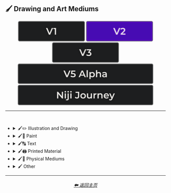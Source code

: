 <h2>🖌 Drawing and Art Mediums</h2>

<div align="center">

[<img src="/Images/Repo_Parts/Buttons/Version_Buttons/button_version_V1_inactive.webp?raw=true" alt="MidJourney V1" height="64" />](/Pages/MJ_V1/Style_Pages/Sphere/Drawing_and_Art_Mediums.md)
[<img src="/Images/Repo_Parts/Buttons/Version_Buttons/button_version_V2_active.webp?raw=true" alt="MidJourney V2" height="64" />](/Pages/MJ_V2/Style_Pages/Sphere/Drawing_and_Art_Mediums.md)
[<img src="/Images/Repo_Parts/Buttons/Version_Buttons/button_version_V3_inactive.webp?raw=true" alt="MidJourney V3" height="64" />](/Pages/MJ_V3/Style_Pages/Sphere/Drawing_and_Art_Mediums.md)
<br>
[<img src="/Images/Repo_Parts/Buttons/Version_Buttons/button_version_V5_Alpha_inactive_half.webp?raw=true" alt="MidJourney V5" height="64" />](/Pages/MJ_V5/Style_Pages/Just_The_Style/Drawing_and_Art_Mediums.md)
[<img src="/Images/Repo_Parts/Buttons/Version_Buttons/button_version_niji_inactive_half.webp?raw=true" alt="Niji Journey" height="64" />](/Pages/Niji_Journey/Style_Pages/Drawing_and_Art_Mediums.md)

</div>

<hr>
<br>


- <details><summary>🖌✏ Illustration and Drawing</summary><p>

  - <details><summary>✏🖼 Drawing Types</summary><p><div align="center">

	| Sketch | Drawing | Doodle |
	| :-: | :-: | :-: |
	| <img src="/Images/MJ_V2/MidJourney_Styles_(sphere)/sphere_drawing.webp?raw=true" width="256" /> | <img src="/Images/MJ_V2/MidJourney_Styles_(sphere)/sphere_sketch.webp?raw=true" width="256" /> | <img src="/Images/MJ_V2/MidJourney_Styles_(sphere)/sphere_Doodle.webp?raw=true" width="256" /> |
	
	<br>

	| Hand-Drawn | Hand-Written | Children’s Drawing |
	| :-: | :-: | :-: |
	| <img src="/Images/MJ_V2/MidJourney_Styles_(sphere)/sphere_hand-drawn.webp?raw=true" width="256" /> | <img src="/Images/MJ_V2/MidJourney_Styles_(sphere)/Wave_10/sphere_Hand-Written.webp?raw=true" width="256" /> | <img src="/Images/MJ_V2/MidJourney_Styles_(sphere)/sphere_Childrens_Drawing.webp?raw=true" width="256" /> |

	<br>

	| Masterpiece |
	| :-: |
	| <img src="/Images/MJ_V2/MidJourney_Styles_(sphere)/sphere_Masterpiece.webp?raw=true" width="256" /> |

	<br>

	| Dot Art | Pointillism | Stipple |
	| :-: | :-: | :-: |
	| <img src="/Images/MJ_V2/MidJourney_Styles_(sphere)/sphere_Dot_Art.webp?raw=true" width="256" /> | <img src="/Images/MJ_V2/MidJourney_Styles_(sphere)/sphere_pointillism.webp?raw=true" width="256" /> | <img src="/Images/MJ_V2/MidJourney_Styles_(sphere)/sphere_Stipple.webp?raw=true" width="256" /> |
	
	<br>

	| Line Art | Crosshatch | Etch-A-Sketch Drawing |
	| :-: | :-: | :-: |
	| <img src="/Images/MJ_V2/MidJourney_Styles_(sphere)/sphere_lineart.webp?raw=true" width="256" /> | <img src="/Images/MJ_V2/MidJourney_Styles_(sphere)/sphere_crosshatch.webp?raw=true" width="256" /> | <img src="/Images/MJ_V2/MidJourney_Styles_(sphere)/Wave_14/sphere_Etch-A-Sketch_Drawing.webp?raw=true" width="256" /> |
	
	<br>

	| Figure Drawing | Caricature |
	| :-: | :-: |
	| <img src="/Images/MJ_V2/MidJourney_Styles_(sphere)/Wave_9/sphere_Figure_drawing.webp?raw=true" width="256" /> | <img src="/Images/MJ_V2/MidJourney_Styles_(sphere)/Wave_11/sphere_Caricature.webp?raw=true" width="256" /> |

	<br>

	| Illustration | Storybook Illustration | Illustrated-Booklet |
	| :-: | :-: | :-: |
	| <img src="/Images/MJ_V2/MidJourney_Styles_(sphere)/sphere_illustration.webp?raw=true" width="256" /> | <img src="/Images/MJ_V2/MidJourney_Styles_(sphere)/sphere_Storybook_Illustration.webp?raw=true" width="256" /> | <img src="/Images/MJ_V2/MidJourney_Styles_(sphere)/sphere_Illustrated-Booklet.webp?raw=true" width="256" /> |

	<br>

	| Whimsical Illustration |
	| :-: |
	| <img src="/Images/MJ_V2/MidJourney_Styles_(sphere)/Wave_10/sphere_Whimsical_Illustration.webp?raw=true" width="256" /> |
	
	<br>

	| Assembly Drawing | Anatomical Drawing | Illuminated Manuscript |
	| :-: | :-: | :-: |
	| <img src="/Images/MJ_V2/MidJourney_Styles_(sphere)/sphere_AssemblyDrawing.webp?raw=true" width="256" /> | <img src="/Images/MJ_V2/MidJourney_Styles_(sphere)/sphere_AnatomicalDrawing.webp?raw=true" width="256" /> | <img src="/Images/MJ_V2/MidJourney_Styles_(sphere)/sphere_IlluminatedManuscript.webp?raw=true" width="256" /> |
	
	<br>

	| Visual Novel | Graphic Novel | Cartographic |
	| :-: | :-: | :-: |
	| <img src="/Images/MJ_V2/MidJourney_Styles_(sphere)/sphere_Visual_Novel.webp?raw=true" width="256" /> | <img src="/Images/MJ_V2/MidJourney_Styles_(sphere)/sphere_Graphic_Novel.webp?raw=true" width="256" /> | <img src="/Images/MJ_V2/MidJourney_Styles_(sphere)/sphere_Cartographic.webp?raw=true" width="256" /> |

	</div></p></details>


  - <details><summary>✏ Pencil and Graphite</summary><p><div align="center">

	| Pencil Art | Graphite | Charcoal Art |
	| :-: | :-: | :-: |
	| <img src="/Images/MJ_V2/MidJourney_Styles_(sphere)/sphere_pencilart.webp?raw=true" width="256" /> | <img src="/Images/MJ_V2/MidJourney_Styles_(sphere)/sphere_Graphite.webp?raw=true" width="256" /> | <img src="/Images/MJ_V2/MidJourney_Styles_(sphere)/sphere_charcoalart.webp?raw=true" width="256" /> |
	
	<br>
	
	| Colored Pencil | Grease Pencil |
	| :-: | :-: |
	| <img src="/Images/MJ_V2/MidJourney_Styles_(sphere)/sphere_coloredpencil.webp?raw=true" width="256" /> | <img src="/Images/MJ_V2/MidJourney_Styles_(sphere)/Wave_11/sphere_Grease_Pencil.webp?raw=true" width="256" /> |

	</div></p></details>


  - <details><summary>✏🖊 Ink</summary><p><div align="center">

	| Ink | Calligraphy | Ballpoint Pen |
	| :-: | :-: | :-: |
	| <img src="/Images/MJ_V2/MidJourney_Styles_(sphere)/sphere_ink.webp?raw=true" width="256" /> | <img src="/Images/MJ_V2/MidJourney_Styles_(sphere)/sphere_calligraphy.webp?raw=true" width="256" /> | <img src="/Images/MJ_V2/MidJourney_Styles_(sphere)/sphere_BallpointPen.webp?raw=true" width="256" /> |
	
	<br>
	
	| Fountain Pen | Fountain Pen Art | Gel Pen |
	| :-: | :-: | :-: |
	| <img src="/Images/MJ_V2/MidJourney_Styles_(sphere)/sphere_FountainPen.webp?raw=true" width="256" /> | <img src="/Images/MJ_V2/MidJourney_Styles_(sphere)/sphere_FountainPenArt.webp?raw=true" width="256" /> | <img src="/Images/MJ_V2/MidJourney_Styles_(sphere)/sphere_GelPen.webp?raw=true" width="256" /> |
	
	<br>

	| Conductive Ink | Flexographic Ink |
	| :-: | :-: |
	| <img src="/Images/MJ_V2/MidJourney_Styles_(sphere)/Wave_11/sphere_Conductive_Ink.webp?raw=true" width="256" /> | <img src="/Images/MJ_V2/MidJourney_Styles_(sphere)/Wave_11/sphere_Flexographic_Ink.webp?raw=true" width="256" /> |
	
	<br>
	
	| India Ink | Iron Gall Ink |
	| :-: | :-: |
	| <img src="/Images/MJ_V2/MidJourney_Styles_(sphere)/Wave_11/sphere_India_Ink.webp?raw=true" width="256" /> | <img src="/Images/MJ_V2/MidJourney_Styles_(sphere)/Wave_11/sphere_Iron_Gall_Ink.webp?raw=true" width="256" /> |
	
	<br>
	
	| Grease Pen | Marker Art |
	| :-: | :-: |
	| <img src="/Images/MJ_V2/MidJourney_Styles_(sphere)/Wave_11/sphere_Grease_Pen.webp?raw=true" width="256" /> | <img src="/Images/MJ_V2/MidJourney_Styles_(sphere)/sphere_markerart.webp?raw=true" width="256" /> |

	<br>
	
	| Dry-Erase Marker | Wet-Erase Marker | Whiteboard |
	| :-: | :-: | :-: |
	| <img src="/Images/MJ_V2/MidJourney_Styles_(sphere)/sphere_Dry-EraseMarker.webp?raw=true" width="256" /> | <img src="/Images/MJ_V2/MidJourney_Styles_(sphere)/sphere_Wet-EraseMarker.webp?raw=true" width="256" /> | <img src="/Images/MJ_V2/MidJourney_Styles_(sphere)/sphere_Whiteboard.webp?raw=true" width="256" /> |

	<br>

	| Viscosity Print |
	| :-: |
	| <img src="/Images/MJ_V2/MidJourney_Styles_(sphere)/Wave_9/sphere_Viscosity_Print.webp?raw=true" width="256" /> |

	</div></p></details>


  - <details><summary>✏🖍 Crayon, Chalk, and Pastel</summary><p><div align="center">

	| Crayon | Chalk | Pastel Art |
	| :-: | :-: | :-: |
	| <img src="/Images/MJ_V2/MidJourney_Styles_(sphere)/sphere_crayon.webp?raw=true" width="256" /> | <img src="/Images/MJ_V2/MidJourney_Styles_(sphere)/sphere_chalk.webp?raw=true" width="256" /> | <img src="/Images/MJ_V2/MidJourney_Styles_(sphere)/sphere_pastelart.webp?raw=true" width="256" /> |
	
	<br>
	
	| Blackboard | Chalkboard | Conte |
	| :-: | :-: | :-: |
	| <img src="/Images/MJ_V2/MidJourney_Styles_(sphere)/sphere_Blackboard.webp?raw=true" width="256" /> | <img src="/Images/MJ_V2/MidJourney_Styles_(sphere)/sphere_Chalkboard.webp?raw=true" width="256" /> | <img src="/Images/MJ_V2/MidJourney_Styles_(sphere)/sphere_conte.webp?raw=true" width="256" /> |

	</div></p></details>

  </p></details>


- <details><summary>🖌🎨 Paint</summary><p>

  - <details><summary>🎨🖼 Painting Types</summary><p><div align="center">

	| Painting | Canvas | Hard Edge Painting |
	| :-: | :-: | :-: |
	| <img src="/Images/MJ_V2/MidJourney_Styles_(sphere)/sphere_painting.webp?raw=true" width="256" /> | <img src="/Images/MJ_V2/MidJourney_Styles_(sphere)/sphere_Canvas.webp?raw=true" width="256" /> | <img src="/Images/MJ_V2/MidJourney_Styles_(sphere)/sphere_hardedgepainting.webp?raw=true" width="256" /> |
	
	<br>

	| Oil Painting | Tempera Painting | Acrylic Painting |
	| :-: | :-: | :-: |
	| <img src="/Images/MJ_V2/MidJourney_Styles_(sphere)/sphere_Oil_Painting.webp?raw=true" width="256" /> | <img src="/Images/MJ_V2/MidJourney_Styles_(sphere)/sphere_Tempera_Painting.webp?raw=true" width="256" /> | <img src="/Images/MJ_V2/MidJourney_Styles_(sphere)/sphere_Acrylic_Painting.webp?raw=true" width="256" /> |
	
	<br>
	
	
	| Watercolor Painting | Gouache Painting | Casein Painting |
	| :-: | :-: | :-: |
	| <img src="/Images/MJ_V2/MidJourney_Styles_(sphere)/sphere_Watercolor_Painting.webp?raw=true" width="256" /> | <img src="/Images/MJ_V2/MidJourney_Styles_(sphere)/sphere_Gouache_Painting.webp?raw=true" width="256" /> | <img src="/Images/MJ_V2/MidJourney_Styles_(sphere)/sphere_Casein_Painting.webp?raw=true" width="256" /> |
	
	<br>

	| Fresco Painting | Easel Painting | Wet Painting |
	| :-: | :-: | :-: |
	| <img src="/Images/MJ_V2/MidJourney_Styles_(sphere)/sphere_Fresco_Painting.webp?raw=true" width="256" /> | <img src="/Images/MJ_V2/MidJourney_Styles_(sphere)/sphere_Easel_Painting.webp?raw=true" width="256" /> | <img src="/Images/MJ_V2/MidJourney_Styles_(sphere)/sphere_Wet_Painting.webp?raw=true" width="256" /> |
	
	<br>
	
	| Detailed Painting | Speedpainting | Faux Painting |
	| :-: | :-: | :-: |
	| <img src="/Images/MJ_V2/MidJourney_Styles_(sphere)/sphere_Detailed_Painting.webp?raw=true" width="256" /> | <img src="/Images/MJ_V2/MidJourney_Styles_(sphere)/sphere_Speedpainting.webp?raw=true" width="256" /> | <img src="/Images/MJ_V2/MidJourney_Styles_(sphere)/sphere_Faux_Painting.webp?raw=true" width="256" /> |

	<br>

	| Color Field Painting | Scroll Painting |
	| :-: | :-: |
	| <img src="/Images/MJ_V2/MidJourney_Styles_(sphere)/sphere_colorfieldpainting.webp?raw=true" width="256" /> | <img src="/Images/MJ_V2/MidJourney_Styles_(sphere)/sphere_ScrollPainting.webp?raw=true" width="256" /> |

	<br>

	| Still Life | Still-Life |
	| :-: | :-: |
	| <img src="/Images/MJ_V2/MidJourney_Styles_(sphere)/sphere_Still_Life.webp?raw=true" width="256" /> | <img src="/Images/MJ_V2/MidJourney_Styles_(sphere)/sphere_still-life.webp?raw=true" width="256" /> |
	
	<br>

	| Fine Art | Modern Art |
	| :-: | :-: |
	| <img src="/Images/MJ_V2/MidJourney_Styles_(sphere)/sphere_FineArt.webp?raw=true" width="256" /> | <img src="/Images/MJ_V2/MidJourney_Styles_(sphere)/sphere_modernart.webp?raw=true" width="256" /> |
	
		
	<br>

	| Brushwork | Paintwork | Impasto |
	| :-: | :-: | :-: |
	| <img src="/Images/MJ_V2/MidJourney_Styles_(sphere)/sphere_Brushwork.webp?raw=true" width="256" /> | <img src="/Images/MJ_V2/MidJourney_Styles_(sphere)/Wave_12/sphere_Paintwork.webp?raw=true" width="256" /> | <img src="/Images/MJ_V2/MidJourney_Styles_(sphere)/Wave_14/sphere_Impasto.webp?raw=true" width="256" /> |

	<br>

	| Matte Painting | Encaustic Painting | Gond Painting |
	| :-: | :-: | :-: |
	| <img src="/Images/MJ_V2/MidJourney_Styles_(sphere)/Wave_10/sphere_Matte_Painting.webp?raw=true" width="256" /> | <img src="/Images/MJ_V2/MidJourney_Styles_(sphere)/Wave_11/sphere_Encaustic_Painting.webp?raw=true" width="256" /> | <img src="/Images/MJ_V2/MidJourney_Styles_(sphere)/Wave_11/sphere_Gond_Painting.webp?raw=true" width="256" /> |
	
	<br>

	| Chinese Painting | Ancient Roman Painting | Romanesque Painting |
	| :-: | :-: | :-: |
	| <img src="/Images/MJ_V2/MidJourney_Styles_(sphere)/sphere_Chinese_Painting.webp?raw=true" width="256" /> | <img src="/Images/MJ_V2/MidJourney_Styles_(sphere)/Wave_12/sphere_Ancient_Roman_Painting.webp?raw=true" width="256" /> | <img src="/Images/MJ_V2/MidJourney_Styles_(sphere)/Wave_12/sphere_Romanesque_Painting.webp?raw=true" width="256" /> |

	<br>

	| Tibetan Painting | Japanese Painting |
	| :-: | :-: |
	| <img src="/Images/MJ_V2/MidJourney_Styles_(sphere)/sphere_Tibetan_Painting.webp?raw=true" width="256" /> | <img src="/Images/MJ_V2/MidJourney_Styles_(sphere)/Wave_14/sphere_Japanese_Painting.webp?raw=true" width="256" /> |

	<br>

	| Warli Painting | Fayum Portrait | Caravaggio Painting |
	| :-: | :-: | :-: |
	| <img src="/Images/MJ_V2/MidJourney_Styles_(sphere)/Wave_11/sphere_Warli_Painting.webp?raw=true" width="256" /> | <img src="/Images/MJ_V2/MidJourney_Styles_(sphere)/Wave_12/sphere_Fayum_Portrait.webp?raw=true" width="256" /> | <img src="/Images/MJ_V2/MidJourney_Styles_(sphere)/Wave_14/sphere_Caravaggio_Painting.webp?raw=true" width="256" /> |
	
	<br>
	
	| Madhubani Painting | Kalamkari Painting | Phad Painting |
	| :-: | :-: | :-: |
	| <img src="/Images/MJ_V2/MidJourney_Styles_(sphere)/Wave_14/sphere_Madhubani_Painting.webp?raw=true" width="256" /> | <img src="/Images/MJ_V2/MidJourney_Styles_(sphere)/Wave_14/sphere_Kalamkari_Painting.webp?raw=true" width="256" /> | <img src="/Images/MJ_V2/MidJourney_Styles_(sphere)/Wave_14/sphere_Phad_Painting.webp?raw=true" width="256" /> |

	<br>

	| Paper-Marbling | Hydro-Dipping | Hydrodipped |
	| :-: | :-: | :-: |
	| <img src="/Images/MJ_V2/MidJourney_Styles_(sphere)/sphere_Paper-Marbling.webp?raw=true" width="256" /> | <img src="/Images/MJ_V2/MidJourney_Styles_(sphere)/sphere_Hydro-Dipping.webp?raw=true" width="256" /> | <img src="/Images/MJ_V2/MidJourney_Styles_(sphere)/sphere_Hydrodipped.webp?raw=true" width="256" /> |

	<br>
	
	| Panel Painting | Sand Painting |
	| :-: | :-: |
	| <img src="/Images/MJ_V2/MidJourney_Styles_(sphere)/sphere_Panel_Painting.webp?raw=true" width="256" /> | <img src="/Images/MJ_V2/MidJourney_Styles_(sphere)/sphere_Sand_Painting.webp?raw=true" width="256" /> |
	
	<br>
	
	| Plein-Air Painting | Action Painting | Miniature Painting |
	| :-: | :-: | :-: |
	| <img src="/Images/MJ_V2/MidJourney_Styles_(sphere)/sphere_Plein-Air_Painting.webp?raw=true" width="256" /> | <img src="/Images/MJ_V2/MidJourney_Styles_(sphere)/sphere_Action_Painting.webp?raw=true" width="256" /> | <img src="/Images/MJ_V2/MidJourney_Styles_(sphere)/sphere_Miniature_Painting.webp?raw=true" width="256" /> |
	
	<br>

	| Artwork | Mural | Street Art |
	| :-: | :-: | :-: |
	| <img src="/Images/MJ_V2/MidJourney_Styles_(sphere)/sphere_Artwork.webp?raw=true" width="256" /> | <img src="/Images/MJ_V2/MidJourney_Styles_(sphere)/sphere_Mural.webp?raw=true" width="256" /> | <img src="/Images/MJ_V2/MidJourney_Styles_(sphere)/sphere_Street_Art.webp?raw=true" width="256" /> |
	
	<br>
	
	| Cave Art | Rock Art | Sandpainting |
	| :-: | :-: | :-: |
	| <img src="/Images/MJ_V2/MidJourney_Styles_(sphere)/sphere_RockArt.webp?raw=true" width="256" /> | <img src="/Images/MJ_V2/MidJourney_Styles_(sphere)/sphere_CaveArt.webp?raw=true" width="256" /> | <img src="/Images/MJ_V2/MidJourney_Styles_(sphere)/Wave_9/sphere_Sandpainting.webp?raw=true" width="256" /> |

	<br>
	
	| Easter Egg | Egg Decorating |
	| :-: | :-: |
	| <img src="/Images/MJ_V2/MidJourney_Styles_(sphere)/sphere_EasterEgg.webp?raw=true" width="256" /> | <img src="/Images/MJ_V2/MidJourney_Styles_(sphere)/sphere_EggDecorating.webp?raw=true" width="256" /> |

	</div></p></details>


  - <details><summary>🎨 Paint Types</summary><p><div align="center">

	| Paint | Oil Paint | Tempera Paint |
	| :-: | :-: | :-: |
	| <img src="/Images/MJ_V2/MidJourney_Styles_(sphere)/sphere_paint.webp?raw=true" width="256" /> | <img src="/Images/MJ_V2/MidJourney_Styles_(sphere)/sphere_oilpaint.webp?raw=true" width="256" /> | <img src="/Images/MJ_V2/MidJourney_Styles_(sphere)/sphere_temperapaint.webp?raw=true" width="256" /> |
	
	<br>
	
	| Acrylic Paint | Gouache Paint | Watercolor |
	| :-: | :-: | :-: |
	| <img src="/Images/MJ_V2/MidJourney_Styles_(sphere)/sphere_acrylicpaint.webp?raw=true" width="256" /> | <img src="/Images/MJ_V2/MidJourney_Styles_(sphere)/sphere_gouachepaint.webp?raw=true" width="256" /> | <img src="/Images/MJ_V2/MidJourney_Styles_(sphere)/sphere_watercolor.webp?raw=true" width="256" /> |
	
	<br>

	| Wet Paint | Dripping Paint | Splatter Paint |
	| :-: | :-: | :-: |
	| <img src="/Images/MJ_V2/MidJourney_Styles_(sphere)/sphere_WetPaint.webp?raw=true" width="256" /> | <img src="/Images/MJ_V2/MidJourney_Styles_(sphere)/sphere_DrippingPaint.webp?raw=true" width="256" /> | <img src="/Images/MJ_V2/MidJourney_Styles_(sphere)/sphere_SplatterPaint.webp?raw=true" width="256" /> |
	
	<br>

	| Graffiti | Stencil Graffiti | Graffiti Tag |
	| :-: | :-: | :-: |
	| <img src="/Images/MJ_V2/MidJourney_Styles_(sphere)/sphere_Graffiti.webp?raw=true" width="256" /> | <img src="/Images/MJ_V2/MidJourney_Styles_(sphere)/sphere_Stencil_Graffiti.webp?raw=true" width="256" /> | <img src="/Images/MJ_V2/MidJourney_Styles_(sphere)/Wave_10/sphere_Graffiti_Tag.webp?raw=true" width="256" /> |

	<br>

	| Airbrush | 1980s Airbrush Art | Puffy Paint |
	| :-: | :-: | :-: |
	| <img src="/Images/MJ_V2/MidJourney_Styles_(sphere)/sphere_airbrush.webp?raw=true" width="256" /> | <img src="/Images/MJ_V2/MidJourney_Styles_(sphere)/sphere_1980sairbrushart.webp?raw=true" width="256" /> | <img src="/Images/MJ_V2/MidJourney_Styles_(sphere)/sphere_puffypaint.webp?raw=true" width="256" /> |
	
	<br>
	
	| Spray | Spray Paint | Glass Paint |
	| :-: | :-: | :-: |
	| <img src="/Images/MJ_V2/MidJourney_Styles_(sphere)/sphere_Spray.webp?raw=true" width="256" /> | <img src="/Images/MJ_V2/MidJourney_Styles_(sphere)/sphere_spraypaint.webp?raw=true" width="256" /> | <img src="/Images/MJ_V2/MidJourney_Styles_(sphere)/sphere_glasspaint.webp?raw=true" width="256" /> |
	
	<br>

	| Blacklight Paint | Casein Paint | Coffee Paint |
	| :-: | :-: | :-: |
	| <img src="/Images/MJ_V2/MidJourney_Styles_(sphere)/Wave_11/sphere_Blacklight_Paint.webp?raw=true" width="256" /> | <img src="/Images/MJ_V2/MidJourney_Styles_(sphere)/Wave_11/sphere_Casein_Paint.webp?raw=true" width="256" /> | <img src="/Images/MJ_V2/MidJourney_Styles_(sphere)/sphere_Coffee_Paint.webp?raw=true" width="256" /> |

	</div></p></details>

  </p></details>


- <details><summary>🖌🔠 Text</summary><p><div align="center">

	| Text | Typeface | Font |
	| :-: | :-: | :-: |
	| <img src="/Images/MJ_V2/MidJourney_Styles_(sphere)/sphere_Text.webp?raw=true" width="256" /> | <img src="/Images/MJ_V2/MidJourney_Styles_(sphere)/sphere_Typeface.webp?raw=true" width="256" /> | <img src="/Images/MJ_V2/MidJourney_Styles_(sphere)/sphere_Font.webp?raw=true" width="256" /> |

	<br>

	| Letters | Written Letters | Written Letters "Hello" |
	| :-: | :-: | :-: |
	| <img src="/Images/MJ_V2/MidJourney_Styles_(sphere)/sphere_Letters.webp?raw=true" width="256" /> | <img src="/Images/MJ_V2/MidJourney_Styles_(sphere)/sphere_Written_Letters.webp?raw=true" width="256" /> | <img src="/Images/MJ_V2/MidJourney_Styles_(sphere)/sphere_Written_Letters_Hello.webp?raw=true" width="256" /> |
	
	<br>
	
	| Written Words | Written Words "Hello" |
	| :-: | :-: |
	| <img src="/Images/MJ_V2/MidJourney_Styles_(sphere)/sphere_Written_Words.webp?raw=true" width="256" /> | <img src="/Images/MJ_V2/MidJourney_Styles_(sphere)/sphere_Written_Words_Hello.webp?raw=true" width="256" /> |
	
	<br>
	
	| Words | Words "Hello" |
	| :-: | :-: |
	| <img src="/Images/MJ_V2/MidJourney_Styles_(sphere)/sphere_Words.webp?raw=true" width="256" /> | <img src="/Images/MJ_V2/MidJourney_Styles_(sphere)/sphere_Words_Hello.webp?raw=true" width="256" /> |
	
	<br>
	
	| Lexemes | Lexemes "Hello" | Graphemes |
	| :-: | :-: | :-: |
	| <img src="/Images/MJ_V2/MidJourney_Styles_(sphere)/sphere_Lexemes.webp?raw=true" width="256" /> | <img src="/Images/MJ_V2/MidJourney_Styles_(sphere)/sphere_Lexemes_Hello.webp?raw=true" width="256" /> | <img src="/Images/MJ_V2/MidJourney_Styles_(sphere)/sphere_Graphemes.webp?raw=true" width="256" /> |

	<br>
	
	| Says | Says Hello | Says "Hello" |
	| :-: | :-: | :-: |
	| <img src="/Images/MJ_V2/MidJourney_Styles_(sphere)/sphere_Says.webp?raw=true" width="256" /> | <img src="/Images/MJ_V2/MidJourney_Styles_(sphere)/sphere_SaysHello.webp?raw=true" width="256" /> | <img src="/Images/MJ_V2/MidJourney_Styles_(sphere)/sphere_SaysHello (2).webp?raw=true" width="256" /> |
	
	<br>
	
	| Says 'Hello' | Caption | Caption "Hello" |
	| :-: | :-: | :-: |
	| <img src="/Images/MJ_V2/MidJourney_Styles_(sphere)/sphere_SaysHello (3).webp?raw=true" width="256" /> | <img src="/Images/MJ_V2/MidJourney_Styles_(sphere)/sphere_Caption.webp?raw=true" width="256" /> | <img src="/Images/MJ_V2/MidJourney_Styles_(sphere)/sphere_Caption_Hello.webp?raw=true" width="256" /> |

	</div></p></details>


- <details><summary>🖌🖨 Printed Material</summary><p>

  - <details><summary>🖨📄 Print Types</summary><p><div align="center">

	| Print | Printed | 3D Printed |
	| :-: | :-: | :-: |
	| <img src="/Images/MJ_V2/MidJourney_Styles_(sphere)/Wave_11/sphere_Print.webp?raw=true" width="256" /> | <img src="/Images/MJ_V2/MidJourney_Styles_(sphere)/Wave_11/sphere_Printed.webp?raw=true" width="256" /> | <img src="/Images/MJ_V2/MidJourney_Styles_(sphere)/Wave_11/sphere_3D_Printed.webp?raw=true" width="256" /> |
	
	<br>
	
	| Inkjet Printed | Laser Printed |
	| :-: | :-: |
	| <img src="/Images/MJ_V2/MidJourney_Styles_(sphere)/Wave_11/sphere_Inkjet_Printed.webp?raw=true" width="256" /> | <img src="/Images/MJ_V2/MidJourney_Styles_(sphere)/Wave_11/sphere_Laser_Printed.webp?raw=true" width="256" /> |
	
	<br>

	| Edge-To-Edge Photographic Print |
	| :-: |
	| <img src="/Images/MJ_V2/MidJourney_Styles_(sphere)/Wave_14/sphere_Edge-To-Edge_Photographic_Print.webp?raw=true" width="256" /> |

	<br>

	| Concept Art | Logo |
	| :-: | :-: |
	| <img src="/Images/MJ_V2/MidJourney_Styles_(sphere)/sphere_conceptart.webp?raw=true" width="256" /> | <img src="/Images/MJ_V2/MidJourney_Styles_(sphere)/sphere_logo.webp?raw=true" width="256" /> |
	
	<br>

	| Album Art |
	| :-: |
	| <img src="/Images/MJ_V2/MidJourney_Styles_(sphere)/sphere_Album_Art.webp?raw=true" width="256" /> |
	
	<br>

	| Newspaper | Newsprint |
	| :-: | :-: |
	| <img src="/Images/MJ_V2/MidJourney_Styles_(sphere)/sphere_newspaper.webp?raw=true" width="256" /> | <img src="/Images/MJ_V2/MidJourney_Styles_(sphere)/sphere_Newsprint.webp?raw=true" width="256" /> |

	<br>
	
	| Risograph | Lithography | Flexography |
	| :-: | :-: | :-: |
	| <img src="/Images/MJ_V2/MidJourney_Styles_(sphere)/sphere_risograph.webp?raw=true" width="256" /> | <img src="/Images/MJ_V2/MidJourney_Styles_(sphere)/sphere_lithography.webp?raw=true" width="256" /> | <img src="/Images/MJ_V2/MidJourney_Styles_(sphere)/Wave_9/sphere_Flexography.webp?raw=true" width="256" /> |

	<br>

	| Transfer Printing | Monotype |
	| :-: | :-: |
	| <img src="/Images/MJ_V2/MidJourney_Styles_(sphere)/Wave_9/sphere_Transfer_Printing.webp?raw=true" width="256" /> | <img src="/Images/MJ_V2/MidJourney_Styles_(sphere)/Wave_14/sphere_Monotype.webp?raw=true" width="256" /> |

	<br>
	
	| Blueprint | Sticker | Watermark |
	| :-: | :-: | :-: |
	| <img src="/Images/MJ_V2/MidJourney_Styles_(sphere)/sphere_blueprint.webp?raw=true" width="256" /> | <img src="/Images/MJ_V2/MidJourney_Styles_(sphere)/sphere_Sticker.webp?raw=true" width="256" /> | <img src="/Images/MJ_V2/MidJourney_Styles_(sphere)/sphere_Watermark.webp?raw=true" width="256" /> |
	
	<br>
	
	| Barcode | QR Code |
	| :-: | :-: |
	| <img src="/Images/MJ_V2/MidJourney_Styles_(sphere)/sphere_Barcode.webp?raw=true" width="256" /> | <img src="/Images/MJ_V2/MidJourney_Styles_(sphere)/sphere_QR_Code.webp?raw=true" width="256" /> |

	</div></p></details>


  - <details><summary>🖨🟫 Block Printing</summary><p><div align="center">

	| Block Printing |
	| :-: |
	| <img src="/Images/MJ_V2/MidJourney_Styles_(sphere)/sphere_blockprinting.webp?raw=true" width="256" /> |

	<br>

	| Bagh Print | Bagru Print |
	| :-: | :-: |
	| <img src="/Images/MJ_V2/MidJourney_Styles_(sphere)/Wave_9/sphere_Bagh_Print.webp?raw=true" width="256" /> | <img src="/Images/MJ_V2/MidJourney_Styles_(sphere)/Wave_9/sphere_Bagru_Print.webp?raw=true" width="256" /> |

	</div></p></details>

  - <details><summary>🖨🃏 Cards and Stamps</summary><p><div align="center">

	| Stamp | Postage Stamp | Business Card |
	| :-: | :-: | :-: |
	| <img src="/Images/MJ_V2/MidJourney_Styles_(sphere)/sphere_stamp.webp?raw=true" width="256" /> | <img src="/Images/MJ_V2/MidJourney_Styles_(sphere)/sphere_PostageStamp.webp?raw=true" width="256" /> | <img src="/Images/MJ_V2/MidJourney_Styles_(sphere)/sphere_Business_Card.webp?raw=true" width="256" /> |
	
	<br>
	
	| Pokemon Card | Pokémon Card | Tarot Card |
	| :-: | :-: | :-: |
	| <img src="/Images/MJ_V2/MidJourney_Styles_(sphere)/sphere_Pokemon_Card.webp?raw=true" width="256" /> | <img src="/Images/MJ_V2/MidJourney_Styles_(sphere)/sphere_Pokemon_Card (2).webp?raw=true" width="256" /> | <img src="/Images/MJ_V2/MidJourney_Styles_(sphere)/Wave_14/sphere_Tarot_Card.webp?raw=true" width="256" /> |

	</div></p></details>


  - <details><summary>🖨📚 Books and Posters</summary><p><div align="center">

	| Magazine | Comic Book | Underground Comix |
	| :-: | :-: | :-: |
	| <img src="/Images/MJ_V2/MidJourney_Styles_(sphere)/sphere_magazine.webp?raw=true" width="256" /> | <img src="/Images/MJ_V2/MidJourney_Styles_(sphere)/sphere_ComicBook.webp?raw=true" width="256" /> | <img src="/Images/MJ_V2/MidJourney_Styles_(sphere)/Wave_14/sphere_Underground_Comix.webp?raw=true" width="256" /> |
	
	<br>
	
	| Pop-up Book | Kids Book |
	| :-: | :-: |
	| <img src="/Images/MJ_V2/MidJourney_Styles_(sphere)/sphere_Pop-up_Book.webp?raw=true" width="256" /> | <img src="/Images/MJ_V2/MidJourney_Styles_(sphere)/Wave_10/sphere_Kids_Book.webp?raw=true" width="256" /> |

	<br>

	| Booklet | Instruction Manual | IKEA Guide |
	| :-: | :-: | :-: |
	| <img src="/Images/MJ_V2/MidJourney_Styles_(sphere)/sphere_Booklet.webp?raw=true" width="256" /> | <img src="/Images/MJ_V2/MidJourney_Styles_(sphere)/Wave_9/sphere_Instruction_Manual.webp?raw=true" width="256" /> | <img src="/Images/MJ_V2/MidJourney_Styles_(sphere)/Wave_9/sphere_IKEA_Guide.webp?raw=true" width="256" /> |

	<br>

	| Poster | Movie Poster | Concert Poster |
	| :-: | :-: | :-: |
	| <img src="/Images/MJ_V2/MidJourney_Styles_(sphere)/sphere_Poster.webp?raw=true" width="256" /> | <img src="/Images/MJ_V2/MidJourney_Styles_(sphere)/sphere_Movie_Poster.webp?raw=true" width="256" /> | <img src="/Images/MJ_V2/MidJourney_Styles_(sphere)/sphere_Concert_Poster.webp?raw=true" width="256" /> |

	</div></p></details>

  </p></details>


- <details><summary>🖌🎲 Physical Mediums</summary><p>

  - <details><summary>🎲📄 Origami</summary><p><div align="center">

	| Origami | Rigid Origami | Modular Origami |
	| :-: | :-: | :-: |
	| <img src="/Images/MJ_V2/MidJourney_Styles_(sphere)/sphere_Origami.webp?raw=true" width="256" /> | <img src="/Images/MJ_V2/MidJourney_Styles_(sphere)/sphere_RigidOrigami.webp?raw=true" width="256" /> | <img src="/Images/MJ_V2/MidJourney_Styles_(sphere)/sphere_ModularOrigami.webp?raw=true" width="256" /> |
	
	<br>
	
	| Kirigami | Moneygami | Wet-Folding |
	| :-: | :-: | :-: |
	| <img src="/Images/MJ_V2/MidJourney_Styles_(sphere)/sphere_Kirigami.webp?raw=true" width="256" /> | <img src="/Images/MJ_V2/MidJourney_Styles_(sphere)/sphere_Moneygami.webp?raw=true" width="256" /> | <img src="/Images/MJ_V2/MidJourney_Styles_(sphere)/sphere_Wet-Folding.webp?raw=true" width="256" /> |
	
	<br>
	
	| Iris-Folding | Chinese Paper Art | Sonobe |
	| :-: | :-: | :-: |
	| <img src="/Images/MJ_V2/MidJourney_Styles_(sphere)/sphere_Iris-Folding.webp?raw=true" width="256" /> | <img src="/Images/MJ_V2/MidJourney_Styles_(sphere)/sphere_Chinese_Paper_Art.webp?raw=true" width="256" /> | <img src="/Images/MJ_V2/MidJourney_Styles_(sphere)/sphere_Sonobe.webp?raw=true" width="256" /> 

	</div></p></details>


  - <details><summary>🎲🀣 Mosaic</summary><p><div align="center">

	| Mosaic | Micromosaic | Glass Mosaic |
	| :-: | :-: | :-: |
	| <img src="/Images/MJ_V2/MidJourney_Styles_(sphere)/sphere_Mosaic.webp?raw=true" width="256" /> | <img src="/Images/MJ_V2/MidJourney_Styles_(sphere)/sphere_Micromosaic.webp?raw=true" width="256" /> | <img src="/Images/MJ_V2/MidJourney_Styles_(sphere)/sphere_GlassMosaic.webp?raw=true" width="256" /> |
	
	<br>
	
	| Photographic Mosaic | Impressionist Mosaic |
	| :-: | :-: |
	| <img src="/Images/MJ_V2/MidJourney_Styles_(sphere)/sphere_PhotographicMosaic.webp?raw=true" width="256" /> | <img src="/Images/MJ_V2/MidJourney_Styles_(sphere)/sphere_ImpressionistMosaic.webp?raw=true" width="256" /> |

	<br>

	| Pietra Dura | Encaustic Tile |
	| :-: | :-: |
	| <img src="/Images/MJ_V2/MidJourney_Styles_(sphere)/Wave_9/sphere_Pietra_Dura.webp?raw=true" width="256" /> | <img src="/Images/MJ_V2/MidJourney_Styles_(sphere)/Wave_9/sphere_Encaustic_Tile.webp?raw=true" width="256" /> |

	<br>
	
	| Ancient Roman Mosaic |
	| :-: |
	| <img src="/Images/MJ_V2/MidJourney_Styles_(sphere)/Wave_12/sphere_Ancient_Roman_Mosaic.webp?raw=true" width="256" /> |

	</div></p></details>


  - <details><summary>🎲🖼 Framed, Banner, and Decal</summary><p><div align="center">

	| Frame | Framed |
	| :-: | :-: |
	| <img src="/Images/MJ_V2/MidJourney_Styles_(sphere)/sphere_Frame.webp?raw=true" width="256" /> | <img src="/Images/MJ_V2/MidJourney_Styles_(sphere)/sphere_Framed.webp?raw=true" width="256" /> |
	
	<br>
	
	| Wooden Frame | Wooden Framed |
	| :-: | :-: |
	| <img src="/Images/MJ_V2/MidJourney_Styles_(sphere)/sphere_WoodenFrame.webp?raw=true" width="256" /> | <img src="/Images/MJ_V2/MidJourney_Styles_(sphere)/sphere_WoodenFramed.webp?raw=true" width="256" /> |
	
	<br>
	
	| Banner |
	| :-: |
	| <img src="/Images/MJ_V2/MidJourney_Styles_(sphere)/sphere_Banner.webp?raw=true" width="256" /> |

	<br>

	| Sign | Signage |
	| :-: | :-: |
	| <img src="/Images/MJ_V2/MidJourney_Styles_(sphere)/Wave_13/sphere_Sign.webp?raw=true" width="256" /> | <img src="/Images/MJ_V2/MidJourney_Styles_(sphere)/sphere_Signage.webp?raw=true" width="256" /> |

	<br>

	| Decal | Wall Decal |
	| :-: | :-: |
	| <img src="/Images/MJ_V2/MidJourney_Styles_(sphere)/Wave_13/sphere_Decal.webp?raw=true" width="256" /> | <img src="/Images/MJ_V2/MidJourney_Styles_(sphere)/sphere_WallDecal.webp?raw=true" width="256" /> |

	<br>
	
	| Tapestry | Bayeux Tapestry | In The Style of Bayeux Tapestry |
	| :-: | :-: | :-: |
	| <img src="/Images/MJ_V2/MidJourney_Styles_(sphere)/Wave_12/sphere_Tapestry.webp?raw=true" width="256" /> | <img src="/Images/MJ_V2/MidJourney_Styles_(sphere)/Wave_12/sphere_Bayeux_Tapestry.webp?raw=true" width="256" /> | <img src="/Images/MJ_V2/MidJourney_Styles_(sphere)/Wave_12/sphere_in_the_style_of_Bayeux_Tapestry.webp?raw=true" width="256" /> |
	
	<br>
	
	| Minoan Mural |
	| :-: |
	| <img src="/Images/MJ_V2/MidJourney_Styles_(sphere)/Wave_12/sphere_Minoan_Mural.webp?raw=true" width="256" /> |

	</div></p></details>

  - <details><summary>🎲🗿 Carving, Etching, and Modeling</summary><p><div align="center">

	| Carving | Pyrography | Etching |
	| :-: | :-: | :-: |
	| <img src="/Images/MJ_V2/MidJourney_Styles_(sphere)/sphere_Carving.webp?raw=true" width="256" /> | <img src="/Images/MJ_V2/MidJourney_Styles_(sphere)/sphere_Pyrography.webp?raw=true" width="256" /> | <img src="/Images/MJ_V2/MidJourney_Styles_(sphere)/sphere_etching.webp?raw=true" width="256" /> |
	
	<br>

	| Model | Modeling |
	| :-: | :-: |
	| <img src="/Images/MJ_V2/MidJourney_Styles_(sphere)/Wave_9/sphere_Model.webp?raw=true" width="256" /> | <img src="/Images/MJ_V2/MidJourney_Styles_(sphere)/Wave_9/sphere_Modeling.webp?raw=true" width="256" /> |

	<br>

	| Sculpture | Mayan Sculpture |
	| :-: | :-: |
	| <img src="/Images/MJ_V2/MidJourney_Styles_(sphere)/Wave_14/sphere_Sculpture.webp?raw=true" width="256" /> | <img src="/Images/MJ_V2/MidJourney_Styles_(sphere)/Wave_12/sphere_Mayan_Sculpture.webp?raw=true" width="256" /> |

	<br>
	
	| Whittling | Woodcut |
	| :-: | :-: |
	| <img src="/Images/MJ_V2/MidJourney_Styles_(sphere)/sphere_Whittling.webp?raw=true" width="256" /> | <img src="/Images/MJ_V2/MidJourney_Styles_(sphere)/Wave_14/sphere_Woodcut.webp?raw=true" width="256" /> |

	<br>

	| Wood-Carving | Woodturning |
	| :-: | :-: |
	| <img src="/Images/MJ_V2/MidJourney_Styles_(sphere)/sphere_Wood-Carving.webp?raw=true" width="256" /> | <img src="/Images/MJ_V2/MidJourney_Styles_(sphere)/Wave_9/sphere_Woodturning.webp?raw=true" width="256" /> |

	<br>

	| Chip-Carving | Chip-Work |
	| :-: | :-: |
	| <img src="/Images/MJ_V2/MidJourney_Styles_(sphere)/sphere_Chip-Carving.webp?raw=true" width="256" /> | <img src="/Images/MJ_V2/MidJourney_Styles_(sphere)/sphere_Chip-Work.webp?raw=true" width="256" /> |
	
	<br>
	
	| Chainsaw-Carving | Lath Art | Laser-Cut |
	| :-: | :-: | :-: |
	| <img src="/Images/MJ_V2/MidJourney_Styles_(sphere)/Wave_11/sphere_Chainsaw-Carving.webp?raw=true" width="256" /> | <img src="/Images/MJ_V2/MidJourney_Styles_(sphere)/Wave_11/sphere_Lath_Art.webp?raw=true" width="256" /> | <img src="/Images/MJ_V2/MidJourney_Styles_(sphere)/Wave_12/sphere_Laser-Cut.webp?raw=true" width="256" /> |

	<br>

	| Bentwood | Woodblock Print | Intarsia |
	| :-: | :-: | :-: |
	| <img src="/Images/MJ_V2/MidJourney_Styles_(sphere)/Wave_9/sphere_Bentwood.webp?raw=true" width="256" /> | <img src="/Images/MJ_V2/MidJourney_Styles_(sphere)/Wave_9/sphere_Woodblock_Print.webp?raw=true" width="256" /> | <img src="/Images/MJ_V2/MidJourney_Styles_(sphere)/Wave_9/sphere_Intarsia.webp?raw=true" width="256" /> |


	<br>

	| Marquetry | Wood Marquetry | Straw Marquetry |
	| :-: | :-: | :-: |
	| <img src="/Images/MJ_V2/MidJourney_Styles_(sphere)/Wave_9/sphere_Marquetry.webp?raw=true" width="256" /> | <img src="/Images/MJ_V2/MidJourney_Styles_(sphere)/sphere_Wood_Marquetry.webp?raw=true" width="256" /> | <img src="/Images/MJ_V2/MidJourney_Styles_(sphere)/sphere_Straw_Marquetry.webp?raw=true" width="256" /> |

	<br>

	| Scrimshaw | Sgraffito |
	| :-: | :-: |
	| <img src="/Images/MJ_V2/MidJourney_Styles_(sphere)/sphere_Scrimshaw.webp?raw=true" width="256" /> | <img src="/Images/MJ_V2/MidJourney_Styles_(sphere)/sphere_Sgraffito.webp?raw=true" width="256" /> |

	<br>

	| Hardstone Carving | Leather Crafting |
	| :-: | :-: |
	| <img src="/Images/MJ_V2/MidJourney_Styles_(sphere)/sphere_Hardstone_Carving.webp?raw=true" width="256" /> | <img src="/Images/MJ_V2/MidJourney_Styles_(sphere)/sphere_Leather_Crafting.webp?raw=true" width="256" /> |

	<br>

	| Bejeweled | Engraved Gem | Lapidary |
	| :-: | :-: | :-: |
	| <img src="/Images/MJ_V2/MidJourney_Styles_(sphere)/sphere_Bejeweled.webp?raw=true" width="256" /> | <img src="/Images/MJ_V2/MidJourney_Styles_(sphere)/sphere_Engraved_Gem.webp?raw=true" width="256" /> | <img src="/Images/MJ_V2/MidJourney_Styles_(sphere)/sphere_Lapidary.webp?raw=true" width="256" /> |

	<br>
	
	| Relief-Carving | Ice-Carving | Intaglio |
	| :-: | :-: | :-: |
	| <img src="/Images/MJ_V2/MidJourney_Styles_(sphere)/sphere_Relief-Carving.webp?raw=true" width="256" /> | <img src="/Images/MJ_V2/MidJourney_Styles_(sphere)/sphere_Ice-Carving.webp?raw=true" width="256" /> | <img src="/Images/MJ_V2/MidJourney_Styles_(sphere)/sphere_Intaglio.webp?raw=true" width="256" /> |

	<br>

	| Drypoint | Metalcut | Photogravure |
	| :-: | :-: | :-: |
	| <img src="/Images/MJ_V2/MidJourney_Styles_(sphere)/Wave_9/sphere_Drypoint.webp?raw=true" width="256" /> | <img src="/Images/MJ_V2/MidJourney_Styles_(sphere)/Wave_9/sphere_Metalcut.webp?raw=true" width="256" /> | <img src="/Images/MJ_V2/MidJourney_Styles_(sphere)/Wave_14/sphere_Photogravure.webp?raw=true" width="256" /> |

	<br>
	
	| Lacquer | Carved Lacquer |
	| :-: | :-: |
	| <img src="/Images/MJ_V2/MidJourney_Styles_(sphere)/sphere_Lacquer.webp?raw=true" width="256" /> | <img src="/Images/MJ_V2/MidJourney_Styles_(sphere)/sphere_CarvedLacquer.webp?raw=true" width="256" /> |
	
	<br>
	
	| Papercutting | Paper Model | Paper-Mache |
	| :-: | :-: | :-: |
	| <img src="/Images/MJ_V2/MidJourney_Styles_(sphere)/sphere_Papercutting.webp?raw=true" width="256" /> | <img src="/Images/MJ_V2/MidJourney_Styles_(sphere)/sphere_Paper_Model.webp?raw=true" width="256" /> | <img src="/Images/MJ_V2/MidJourney_Styles_(sphere)/sphere_Paper-Mache.webp?raw=true" width="256" /> |
	
	<br>

	| Stencil | Decoupage |
	| :-: | :-: |
	| <img src="/Images/MJ_V2/MidJourney_Styles_(sphere)/sphere_Stencil.webp?raw=true" width="256" /> | <img src="/Images/MJ_V2/MidJourney_Styles_(sphere)/Wave_14/sphere_Decoupage.webp?raw=true" width="256" /> |

	<br>

	| String-Art | Fretwork | Card |
	| :-: | :-: | :-: |
	| <img src="/Images/MJ_V2/MidJourney_Styles_(sphere)/sphere_String-Art.webp?raw=true" width="256" /> | <img src="/Images/MJ_V2/MidJourney_Styles_(sphere)/sphere_Fretwork.webp?raw=true" width="256" /> | <img src="/Images/MJ_V2/MidJourney_Styles_(sphere)/sphere_Card.webp?raw=true" width="256" /> |

	<br>
	
	| Mezzotint | Aquatint | Linocut |
	| :-: | :-: | :-: |
	| <img src="/Images/MJ_V2/MidJourney_Styles_(sphere)/sphere_Mezzotint.webp?raw=true" width="256" /> | <img src="/Images/MJ_V2/MidJourney_Styles_(sphere)/sphere_Aquatint.webp?raw=true" width="256" /> | <img src="/Images/MJ_V2/MidJourney_Styles_(sphere)/sphere_Linocut.webp?raw=true" width="256" /> |
	
	<br>
	
	| Puppet | Balloon Modelling | Balloon Twisting |
	| :-: | :-: | :-: |
	| <img src="/Images/MJ_V2/MidJourney_Styles_(sphere)/sphere_Puppet.webp?raw=true" width="256" /> | <img src="/Images/MJ_V2/MidJourney_Styles_(sphere)/sphere_BalloonModelling.webp?raw=true" width="256" /> | <img src="/Images/MJ_V2/MidJourney_Styles_(sphere)/sphere_BalloonTwisting.webp?raw=true" width="256" /> |
	
	<br>
	
	| Circuit | Circuitry | Computer Chip |
	| :-: | :-: | :-: |
	| <img src="/Images/MJ_V2/MidJourney_Styles_(sphere)/sphere_circuit.webp?raw=true" width="256" /> | <img src="/Images/MJ_V2/MidJourney_Styles_(sphere)/sphere_circuitry.webp?raw=true" width="256" /> | <img src="/Images/MJ_V2/MidJourney_Styles_(sphere)/Wave_11/sphere_Computer_Chip.webp?raw=true" width="256" /> |

	<br>

	| Oshibana | Lithophane | Figurine |
	| :-: | :-: | :-: |
	| <img src="/Images/MJ_V2/MidJourney_Styles_(sphere)/sphere_Oshibana.webp?raw=true" width="256" /> | <img src="/Images/MJ_V2/MidJourney_Styles_(sphere)/Wave_9/sphere_Lithophane.webp?raw=true" width="256" /> | <img src="/Images/MJ_V2/MidJourney_Styles_(sphere)/Wave_9/sphere_Figurine.webp?raw=true" width="256" /> |

	</div></p></details>


  - <details><summary>🎲🏺 Pottery and Glass</summary><p><div align="center">

	| Glaze | Overglaze |
	| :-: | :-: |
	| <img src="/Images/MJ_V2/MidJourney_Styles_(sphere)/sphere_glaze.webp?raw=true" width="256" /> | <img src="/Images/MJ_V2/MidJourney_Styles_(sphere)/sphere_Overglaze.webp?raw=true" width="256" /> |

	<br>

	| Underglaze | Inglaze |
	| :-: | :-: |
	| <img src="/Images/MJ_V2/MidJourney_Styles_(sphere)/Wave_14/sphere_Underglaze.webp?raw=true" width="256" /> | <img src="/Images/MJ_V2/MidJourney_Styles_(sphere)/sphere_Inglaze.webp?raw=true" width="256" /> |
	
	<br>

	| Salt Glaze Pottery | Tin-Glazed Pottery |
	| :-: | :-: |
	| <img src="/Images/MJ_V2/MidJourney_Styles_(sphere)/Wave_9/sphere_Salt_Glaze_Pottery.webp?raw=true" width="256" /> | <img src="/Images/MJ_V2/MidJourney_Styles_(sphere)/Wave_9/sphere_Tin-Glazed_Pottery.webp?raw=true" width="256" /> |

	<br>

	| Cameo Glass | Enameled Glass | Glass-Etching |
	| :-: | :-: | :-: |
	| <img src="/Images/MJ_V2/MidJourney_Styles_(sphere)/sphere_Cameo_Glass.webp?raw=true" width="256" /> | <img src="/Images/MJ_V2/MidJourney_Styles_(sphere)/sphere_Enameled_Glass.webp?raw=true" width="256" /> | <img src="/Images/MJ_V2/MidJourney_Styles_(sphere)/sphere_Glass-Etching.webp?raw=true" width="256" /> |
	
	<br>
	
	| Glass Blowing |
	| :-: |
	| <img src="/Images/MJ_V2/MidJourney_Styles_(sphere)/Wave_11/sphere_Glass_Blowing.webp?raw=true" width="256" /> |

	<br>
	
	| Paleolithic Pottery | Neolithic Pottery | Egyptian Faience |
	| :-: | :-: | :-: |
	| <img src="/Images/MJ_V2/MidJourney_Styles_(sphere)/sphere_PaleolithicPottery.webp?raw=true" width="256" /> | <img src="/Images/MJ_V2/MidJourney_Styles_(sphere)/sphere_NeolithicPottery.webp?raw=true" width="256" /> | <img src="/Images/MJ_V2/MidJourney_Styles_(sphere)/Wave_14/sphere_Egyptian_Faience.webp?raw=true" width="256" /> |
	
	<br>

	| Tableware | Earthenware | Stoneware |
	| :-: | :-: | :-: |
	| <img src="/Images/MJ_V2/MidJourney_Styles_(sphere)/Wave_14/sphere_Tableware.webp?raw=true" width="256" /> | <img src="/Images/MJ_V2/MidJourney_Styles_(sphere)/sphere_Earthenware.webp?raw=true" width="256" /> | <img src="/Images/MJ_V2/MidJourney_Styles_(sphere)/sphere_Stoneware.webp?raw=true" width="256" /> |

	<br>

	| Slipware | Chintzware |
	| :-: | :-: |
	| <img src="/Images/MJ_V2/MidJourney_Styles_(sphere)/Wave_9/sphere_Slipware.webp?raw=true" width="256" /> | <img src="/Images/MJ_V2/MidJourney_Styles_(sphere)/Wave_9/sphere_Chintzware.webp?raw=true" width="256" /> |

	<br>

	| Agateware | Lustreware |
	| :-: | :-: |
	| <img src="/Images/MJ_V2/MidJourney_Styles_(sphere)/Wave_9/sphere_Agateware.webp?raw=true" width="256" /> | <img src="/Images/MJ_V2/MidJourney_Styles_(sphere)/Wave_9/sphere_Lustreware.webp?raw=true" width="256" /> |

	<br>
	
	| Bone China | Bone Carving |
	| :-: | :-: |
	| <img src="/Images/MJ_V2/MidJourney_Styles_(sphere)/sphere_BoneChina.webp?raw=true" width="256" /> | <img src="/Images/MJ_V2/MidJourney_Styles_(sphere)/sphere_Bone_Carving.webp?raw=true" width="256" /> |

	<br>

	| Ornament | Azulejo |
	| :-: | :-: |
	| <img src="/Images/MJ_V2/MidJourney_Styles_(sphere)/sphere_Ornament.webp?raw=true" width="256" /> | <img src="/Images/MJ_V2/MidJourney_Styles_(sphere)/sphere_azulejo.webp?raw=true" width="256" /> |

	</div></p></details>


  - <details><summary>🎲🏮 Scrapbooking and Collages</summary><p><div align="center">

	| Collage | Photocollage | Fotocollage |
	| :-: | :-: | :-: |
	| <img src="/Images/MJ_V2/MidJourney_Styles_(sphere)/sphere_collage.webp?raw=true" width="256" /> | <img src="/Images/MJ_V2/MidJourney_Styles_(sphere)/sphere_Photocollage.webp?raw=true" width="256" /> | <img src="/Images/MJ_V2/MidJourney_Styles_(sphere)/sphere_Fotocollage.webp?raw=true" width="256" /> |
	
	<br>

	| Scrapbooking |
	| :-: |
	| <img src="/Images/MJ_V2/MidJourney_Styles_(sphere)/sphere_Scrapbooking.webp?raw=true" width="256" /> |

	</div></p></details>


  - <details><summary>🎲💡 Light</summary><p><div align="center">

	| Light Art | Light Painting | Lightpainting |
	| :-: | :-: | :-: |
	| <img src="/Images/MJ_V2/MidJourney_Styles_(sphere)/sphere_LightArt.webp?raw=true" width="256" /> | <img src="/Images/MJ_V2/MidJourney_Styles_(sphere)/sphere_LightPainting (2).webp?raw=true" width="256" /> | <img src="/Images/MJ_V2/MidJourney_Styles_(sphere)/sphere_Lightpainting.webp?raw=true" width="256" /> |

	<br>

	| Projection Mapping |
    | :-: |
    | <img src="/Images/MJ_V2/MidJourney_Styles_(sphere)/sphere_Projection_Mapping.webp?raw=true" width="256" /> |

	</div></p></details>


  - <details><summary>🎲 Other Physical Mediums</summary><p><div align="center">

	| Arts and Crafts | Resin | Enamel Pin |
	| :-: | :-: | :-: |
	| <img src="/Images/MJ_V2/MidJourney_Styles_(sphere)/sphere_Arts_and_Crafts.webp?raw=true" width="256" /> | <img src="/Images/MJ_V2/MidJourney_Styles_(sphere)/sphere_Resin.webp?raw=true" width="256" /> | <img src="/Images/MJ_V2/MidJourney_Styles_(sphere)/sphere_Enamel_Pin.webp?raw=true" width="256" /> |
	
	<br>
	
	| Beadwork | Beads and String | Beads and Yarn |
	| :-: | :-: | :-: |
	| <img src="/Images/MJ_V2/MidJourney_Styles_(sphere)/sphere_Beadwork.webp?raw=true" width="256" /> | <img src="/Images/MJ_V2/MidJourney_Styles_(sphere)/sphere_Beads_and_String.webp?raw=true" width="256" /> | <img src="/Images/MJ_V2/MidJourney_Styles_(sphere)/sphere_Beads_and_Yarn.webp?raw=true" width="256" /> |

	<br>

	| Tie-dye | Confetti |
	| :-: | :-: |
	| <img src="/Images/MJ_V2/MidJourney_Styles_(sphere)/sphere_Tie-dye.webp?raw=true" width="256" /> | <img src="/Images/MJ_V2/MidJourney_Styles_(sphere)/sphere_Confetti.webp?raw=true" width="256" /> |

	<br>

	| Sticker Bomb | Tattoo |
	| :-: | :-: |
	| <img src="/Images/MJ_V2/MidJourney_Styles_(sphere)/sphere_StickerBomb.webp?raw=true" width="256" /> | <img src="/Images/MJ_V2/MidJourney_Styles_(sphere)/sphere_tattoo.webp?raw=true" width="256" /> |
	
	<br>
	
	| Papier-Colle | Assemblage | Featherwork |
	| :-: | :-: | :-: |
	| <img src="/Images/MJ_V2/MidJourney_Styles_(sphere)/Wave_11/sphere_Papier-Colle.webp?raw=true" width="256" /> | <img src="/Images/MJ_V2/MidJourney_Styles_(sphere)/Wave_11/sphere_Assemblage.webp?raw=true" width="256" /> | <img src="/Images/MJ_V2/MidJourney_Styles_(sphere)/Wave_11/sphere_Featherwork.webp?raw=true" width="256" /> |

	<br>
	
	| Latte Art | Coffee Stain | Smoke Art |
	| :-: | :-: | :-: |
	| <img src="/Images/MJ_V2/MidJourney_Styles_(sphere)/sphere_latteart.webp?raw=true" width="256" /> | <img src="/Images/MJ_V2/MidJourney_Styles_(sphere)/sphere_CoffeeStain.webp?raw=true" width="256" /> | <img src="/Images/MJ_V2/MidJourney_Styles_(sphere)/sphere_smokeart.webp?raw=true" width="256" /> |

	<br>
	
	| Hedge Trimming | Site-Specific Art | Public Art |
	| :-: | :-: | :-: |
	| <img src="/Images/MJ_V2/MidJourney_Styles_(sphere)/sphere_Hedge_Trimming.webp?raw=true" width="256" /> | <img src="/Images/MJ_V2/MidJourney_Styles_(sphere)/sphere_Site-Specific_art.webp?raw=true" width="256" /> | <img src="/Images/MJ_V2/MidJourney_Styles_(sphere)/sphere_Public_Art.webp?raw=true" width="256" /> |
	
	<br>
	
	| Installation Art | Land Art |
	| :-: | :-: |
	| <img src="/Images/MJ_V2/MidJourney_Styles_(sphere)/Wave_14/sphere_Installation_Art.webp?raw=true" width="256" /> | <img src="/Images/MJ_V2/MidJourney_Styles_(sphere)/Wave_14/sphere_Land_Art.webp?raw=true" width="256" /> |

	<br>
	
	| Ironwork | Carpentry |
	| :-: | :-: |
	| <img src="/Images/MJ_V2/MidJourney_Styles_(sphere)/sphere_Ironwork.webp?raw=true" width="256" /> | <img src="/Images/MJ_V2/MidJourney_Styles_(sphere)/sphere_Carpentry.webp?raw=true" width="256" /> |

	<br>

	| Diorama |
	| :-: |
	| <img src="/Images/MJ_V2/MidJourney_Styles_(sphere)/sphere_Diorama.webp?raw=true" width="256" /> |
	
	<br>
	
	| Hatmaking |
	| :-: |
	| <img src="/Images/MJ_V2/MidJourney_Styles_(sphere)/sphere_Hatmaking.webp?raw=true" width="256" /> |

	</div></p></details>
	
  </p></details>


- <details><summary>🖌 Other</summary><p><div align="center">

	| Negative Space | Outlined | Middle Ground |
	| :-: | :-: | :-: |
	| <img src="/Images/MJ_V2/MidJourney_Styles_(sphere)/sphere_NegativeSpace.webp?raw=true" width="256" /> | <img src="/Images/MJ_V2/MidJourney_Styles_(sphere)/sphere_outlined.webp?raw=true" width="256" /> | <img src="/Images/MJ_V2/MidJourney_Styles_(sphere)/Wave_14/sphere_Middle_Ground.webp?raw=true" width="256" /> |

	<br>

	| Frottage |
	| :-: |
	| <img src="/Images/MJ_V2/MidJourney_Styles_(sphere)/sphere_Frottage.webp?raw=true" width="256" /> |

	<br>

	| Art Medium | Mixed Media |
	| :-: | :-: |
	| <img src="/Images/MJ_V2/MidJourney_Styles_(sphere)/Wave_13/sphere_Art_Medium.webp?raw=true" width="256" /> | <img src="/Images/MJ_V2/MidJourney_Styles_(sphere)/sphere_MixedMedia.webp?raw=true" width="256" /> |
	
	<br>
	
	| Kamikiri | Indian Art | Soviet Art |
	| :-: | :-: | :-: |
	| <img src="/Images/MJ_V2/MidJourney_Styles_(sphere)/sphere_Kamikiri.webp?raw=true" width="256" /> | <img src="/Images/MJ_V2/MidJourney_Styles_(sphere)/sphere_Indian_Art.webp?raw=true" width="256" /> | <img src="/Images/MJ_V2/MidJourney_Styles_(sphere)/sphere_Soviet_Art.webp?raw=true" width="256" /> |

	<br>
	
	| Cosmorama |
	| :-: |
	| <img src="/Images/MJ_V2/MidJourney_Styles_(sphere)/Wave_11/sphere_Cosmorama.webp?raw=true" width="256" /> |

	</div></p></details>
	    
<hr><!--------------->
<div align="center">
<h6><a href="/README.md">⬅ 返回主页</a></h6>
</div>